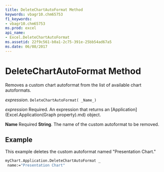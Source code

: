 ```yaml
---
title: DeleteChartAutoFormat Method
keywords: vbagr10.chm65753
f1_keywords:
- vbagr10.chm65753
ms.prod: excel
api_name:
- Excel.DeleteChartAutoFormat
ms.assetid: 22f9c561-b0a1-2c75-391e-25bb54ad67a5
ms.date: 06/08/2017
---
```



# DeleteChartAutoFormat Method

Removes a custom chart autoformat from the list of available chart autoformats.

 _expression_. `DeleteChartAutoFormat( _Name_)`

 _expression_ Required. An expression that returns an [Application](Excel.Application(Graph property).md) object.

 **Name** Required **String**. The name of the custom autoformat to be removed.

## Example

This example deletes the custom autoformat named "Presentation Chart."


```vb
myChart.Application.DeleteChartAutoFormat _ 
 name:="Presentation Chart" 

```


